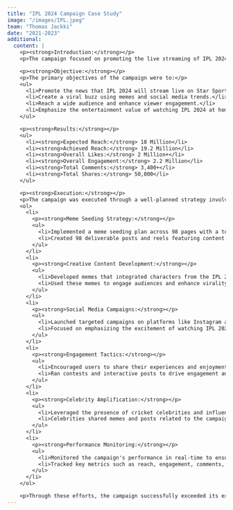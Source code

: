 ```yaml
---
title: "IPL 2024 Campaign Case Study"
image: "/images/IPL.jpeg"
team: "Thomas Jackki"
date: "2021-2023"
additional:
  content: |
    <p><strong>Introduction:</strong></p>
    <p>The campaign focused on promoting the live streaming of IPL 2024 on Star Sports. By conceptualizing, creating, and executing memes based on Star Sports' IPL 2024 ad film, the campaign aimed to integrate characters from the ad with current social media trends and relatable memes to enhance virality. The objective was to highlight the exciting news that IPL 2024 will stream live on Star Sports, providing mass entertainment to viewers at home.</p>

    <p><strong>Objective:</strong></p>
    <p>The primary objectives of the campaign were to:</p>
    <ul>
      <li>Promote the news that IPL 2024 will stream live on Star Sports.</li>
      <li>Create a viral buzz using memes and social media trends.</li>
      <li>Reach a wide audience and enhance viewer engagement.</li>
      <li>Emphasize the entertainment value of watching IPL 2024 at home on Star Sports.</li>
    </ul>

    <p><strong>Results:</strong></p>
    <ul>
      <li><strong>Expected Reach:</strong> 18 Million</li>
      <li><strong>Achieved Reach:</strong> 19.2 Million</li>
      <li><strong>Overall Likes:</strong> 2 Million+</li>
      <li><strong>Overall Engagement:</strong> 2.2 Million</li>
      <li><strong>Total Comments:</strong> 3,400+</li>
      <li><strong>Total Shares:</strong> 50,000</li>
    </ul>

    <p><strong>Execution:</strong></p>
    <p>The campaign was executed through a well-planned strategy involving multiple elements:</p>
    <ol>
      <li>
        <p><strong>Meme Seeding Strategy:</strong></p>
        <ul>
          <li>Implemented a meme seeding plan across 98 pages with a total follower base of 180 million.</li>
          <li>Created 98 deliverable posts and reels featuring content derived from the IPL 2024 ad film, ensuring wide dissemination.</li>
        </ul>
      </li>
      <li>
        <p><strong>Creative Content Development:</strong></p>
        <ul>
          <li>Developed memes that integrated characters from the IPL 2024 ad film with current social media trends and relatable themes.</li>
          <li>Used these memes to engage audiences and enhance virality.</li>
        </ul>
      </li>
      <li>
        <p><strong>Social Media Campaigns:</strong></p>
        <ul>
          <li>Launched targeted campaigns on platforms like Instagram and Facebook using the hashtag #IPLONSTAR.</li>
          <li>Focused on emphasizing the excitement of watching IPL 2024 live on Star Sports, creating a buzz around the big screen experience.</li>
        </ul>
      </li>
      <li>
        <p><strong>Engagement Tactics:</strong></p>
        <ul>
          <li>Encouraged users to share their experiences and enjoyment of watching IPL on Star Sports.</li>
          <li>Ran contests and interactive posts to drive engagement and participation.</li>
        </ul>
      </li>
      <li>
        <p><strong>Celebrity Amplification:</strong></p>
        <ul>
          <li>Leveraged the presence of cricket celebrities and influencers to amplify the campaign's reach.</li>
          <li>Celebrities shared memes and posts related to the campaign, further increasing visibility.</li>
        </ul>
      </li>
      <li>
        <p><strong>Performance Monitoring:</strong></p>
        <ul>
          <li>Monitored the campaign's performance in real-time to ensure maximum effectiveness.</li>
          <li>Tracked key metrics such as reach, engagement, comments, and shares to measure success.</li>
        </ul>
      </li>
    </ol>

    <p>Through these efforts, the campaign successfully exceeded its expected reach and generated significant engagement, making the news of IPL 2024 streaming live on Star Sports a viral topic. The strategic use of memes, social media trends, and celebrity amplification played a crucial role in achieving these results.</p>
---
```

